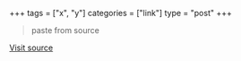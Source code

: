 +++
tags = ["x", "y"]
categories = ["link"]
type = "post"
+++

> paste from source

[Visit source]()
